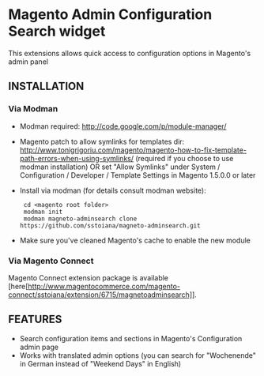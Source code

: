# Magento Admin Configuration Search widget

This extensions allows quick access to configuration options in Magento's admin panel

## INSTALLATION 

### Via Modman
 - Modman required: <http://code.google.com/p/module-manager/>
 - Magento patch to allow symlinks for templates dir: <http://www.tonigrigoriu.com/magento/magento-how-to-fix-template-path-errors-when-using-symlinks/> (required if you choose to use modman installation) OR set "Allow Symlinks" under System / Configuration / Developer / Template Settings in Magento 1.5.0.0 or later
 - Install via modman (for details consult modman website):

        cd <magento root folder>
        modman init
        modman magneto-adminsearch clone https://github.com/sstoiana/magneto-adminsearch.git

 - Make sure you've cleaned Magento's cache to enable the new module

### Via Magento Connect
Magento Connect extension package is available [here[http://www.magentocommerce.com/magento-connect/sstoiana/extension/6715/magnetoadminsearch]].

## FEATURES 

 - Search configuration items and sections in Magento's Configuration admin page
 - Works with translated admin options (you can search for "Wochenende" in German instead of "Weekend Days" in English)



